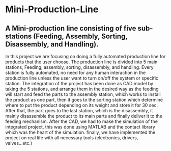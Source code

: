 # Mini-Production-Line
## A Mini-production line consisting of five sub-stations (Feeding, Assembly, Sorting, Disassembly, and Handling).

In this project we are focusing on doing a fully automated production line for products that the user choose. The production line is divided into 5 main stations, Feeding, assembly, sorting, disassembly, and handling. Every station is fully automated, no need for any human interaction in the production line unless the user want to turn on/off the system or specific station.
The integration of the project has been done as CAD model by taking the 5 stations, and 
arrange them in the desired way as the feeding will start and feed the parts to the 
assembly station, which works to install the product as one part, then it goes to the sorting 
station which determine where to put the product depending on its weight and store it 
for 30 sec. After that, the part goes to the last station, which is the disassembly, it mainly 
disassemble the product to its main parts and finally deliver it to the feeding mechanism.
After the CAD, we had to make the simulation of the integrated project, this was done 
using MATLAB and the contact library which was the heart of the simulation. finally, we 
have implemented the project on real life with all necessary tools (electronics, drivers, 
valves...etc.)



